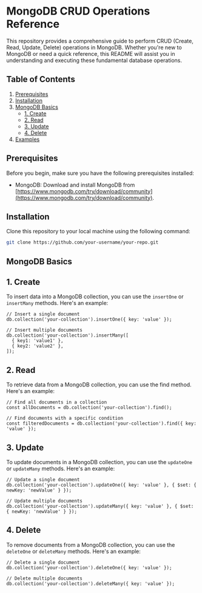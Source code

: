 # MongoDB CRUD Operations Reference

This repository provides a comprehensive guide to perform CRUD (Create, Read, Update, Delete) operations in MongoDB. Whether you're new to MongoDB or need a quick reference, this README will assist you in understanding and executing these fundamental database operations.

## Table of Contents

1. [Prerequisites](#prerequisites)
2. [Installation](#installation)
3. [MongoDB Basics](#mongodb-basics)
   - [1. Create](#1-create)
   - [2. Read](#2-read)
   - [3. Update](#3-update)
   - [4. Delete](#4-delete)
4. [Examples](#examples)


## Prerequisites

Before you begin, make sure you have the following prerequisites installed:

- MongoDB: Download and install MongoDB from [https://www.mongodb.com/try/download/community](https://www.mongodb.com/try/download/community).

## Installation

Clone this repository to your local machine using the following command:

```bash
git clone https://github.com/your-username/your-repo.git
```

## MongoDB Basics

## 1. Create
To insert data into a MongoDB collection, you can use the `insertOne` or `insertMany` methods. Here's an example:

```
// Insert a single document
db.collection('your-collection').insertOne({ key: 'value' });

// Insert multiple documents
db.collection('your-collection').insertMany([
  { key1: 'value1' },
  { key2: 'value2' },
]);
```

## 2. Read
To retrieve data from a MongoDB collection, you can use the find method. Here's an example:

```
// Find all documents in a collection
const allDocuments = db.collection('your-collection').find();

// Find documents with a specific condition
const filteredDocuments = db.collection('your-collection').find({ key: 'value' });
```

## 3. Update
To update documents in a MongoDB collection, you can use the `updateOne` or `updateMany` methods. Here's an example:
```
// Update a single document
db.collection('your-collection').updateOne({ key: 'value' }, { $set: { newKey: 'newValue' } });

// Update multiple documents
db.collection('your-collection').updateMany({ key: 'value' }, { $set: { newKey: 'newValue' } });
```

## 4. Delete
To remove documents from a MongoDB collection, you can use the `deleteOne` or `deleteMany` methods. Here's an example:
```
// Delete a single document
db.collection('your-collection').deleteOne({ key: 'value' });

// Delete multiple documents
db.collection('your-collection').deleteMany({ key: 'value' });
```

